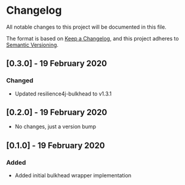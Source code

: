 # Changelog
All notable changes to this project will be documented in this file.

The format is based on [Keep a Changelog](https://keepachangelog.com/en/1.0.0/),
and this project adheres to [Semantic Versioning](https://semver.org/spec/v2.0.0.html).

## [0.3.0] - 19 February 2020
### Changed
- Updated resilience4j-bulkhead to v1.3.1

## [0.2.0] - 19 February 2020
- No changes, just a version bump

## [0.1.0] - 19 February 2020
### Added
- Added initial bulkhead wrapper implementation
